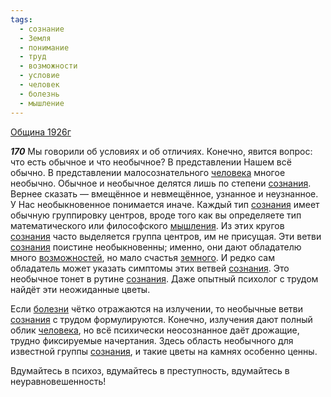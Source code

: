```yaml
---
tags:
  - сознание
  - Земля
  - понимание
  - труд
  - возможности
  - условие
  - человек
  - болезнь
  - мышление
---
```


[Община 1926г](https://127.0.0.1:4002/agni/1926)

___170___
Мы говорили об условиях и об отличиях. Конечно, явится вопрос: что есть обычное и что необычное? В представлении Нашем всё обычно. В представлении малосознательного [человека](../../../tags/#человек) многое необычно. Обычное и необычное делятся лишь по степени [сознания](../../../tags/#сознание). Вернее сказать — вмещённое и невмещённое, узнанное и неузнанное. У Нас необыкновенное понимается иначе. Каждый тип [сознания](../../../tags/#сознание) имеет обычную группировку центров, вроде того как вы определяете тип математического или философского [мышления](../../../tags/#мышление). Из этих кругов [сознания](../../../tags/#сознание) часто выделяется группа центров, им не присущая. Эти ветви [сознания](../../../tags/#сознание) поистине необыкновенны; именно, они дают обладателю много [возможностей](../../../tags/#возможности), но мало счастья [земного](../../../tags/#Земля). И редко сам обладатель может указать симптомы этих ветвей [сознания](../../../tags/#сознание). Это необычное тонет в рутине [сознания](../../../tags/#сознание). Даже опытный психолог с трудом найдёт эти неожиданные цветы.   

Если [болезни](../../../tags/#болезнь) чётко отражаются на излучении, то необычные ветви [сознания](../../../tags/#сознание) с трудом формулируются. Конечно, излучения дают полный облик [человека](../../../tags/#человек), но всё психически неосознанное даёт дрожащие, трудно фиксируемые начертания. Здесь область необычного для известной группы [сознания](../../../tags/#сознание), и такие цветы на камнях особенно ценны.   

Вдумайтесь в психоз, вдумайтесь в преступность, вдумайтесь в неуравновешенность!   

